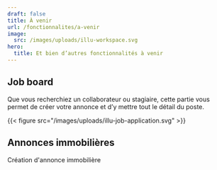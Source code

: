 ```yaml
---
draft: false
title: À venir
url: /fonctionnalites/a-venir
image:
  src: /images/uploads/illu-workspace.svg
hero: 
  title: Et bien d’autres fonctionnalités à venir
---
```


## Job board
Que vous recherchiez un collaborateur ou stagiaire, cette partie vous permet de créer votre annonce et d’y mettre tout le détail du poste.

{{< figure src="/images/uploads/illu-job-application.svg" >}} 


## Annonces immobilières
Création d'annonce immobilière